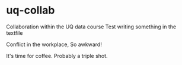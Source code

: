 # uq-collab
Collaboration within the UQ data course
Test writing something in the textfile

Conflict in the workplace, So awkward! 

It's time for coffee. Probably a triple shot.
